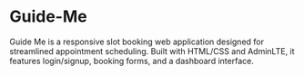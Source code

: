 # Guide-Me
Guide Me is a responsive slot booking web application designed for streamlined appointment scheduling. Built with HTML/CSS and AdminLTE, it features login/signup, booking forms, and a dashboard interface.
